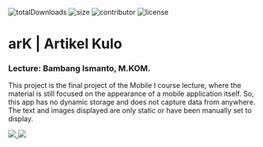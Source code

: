![totalDownloads](https://img.shields.io/github/downloads/naufal-yafi/ark_app/total?style=flat-square) ![size](https://img.shields.io/github/repo-size/naufal-yafi/ark_app) ![contributor](https://img.shields.io/github/contributors/naufal-yafi/ark_app?style=flat-square) ![license](https://img.shields.io/github/license/naufal-yafi/ark_app?style=flat-square)

<h1>arK | Artikel Kulo</h1>

<h3>Lecture: Bambang Ismanto, M.KOM.</h3>

<p>
This project is the final project of the Mobile I course lecture, where the material is still focused on the appearance of a mobile application itself. So, this app has no dynamic storage and does not capture data from anywhere. The text and images displayed are only static or have been manually set to display.
</p>

<a href="be.net/naufal-yafi">
    <img src="https://img.shields.io/badge/Behance-1769ff?style=for-the-badge&logo=behance&logoColor=white">
</a>
<a href="medium.com/@muhammadnaufalyafi00">
    <img src="https://img.shields.io/badge/Medium-252525?style=for-the-badge&logo=medium&logoColor=white">
</a>
